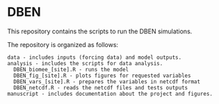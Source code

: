 # DBEN

This repository contains the scripts to run the DBEN simulations.

The repository is organized as follows:

    data - includes inputs (forcing data) and model outputs.
    analysis - includes the scripts for data analysis.
      DBEN_biomee_[site].R - runs the model
      DBEN_fig_[site].R - plots figures for requested variables
      DBEN_vars_[site].R - prepares the variables in netcdf format
      DBEN_netcdf.R - reads the netcdf files and tests outputs
    manuscript - includes documentation about the project and figures.
